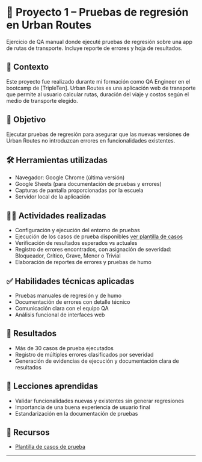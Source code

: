 # 🧪 Proyecto 1 – Pruebas de regresión en Urban Routes
Ejercicio de QA manual donde ejecuté pruebas de regresión sobre una app de rutas de transporte. Incluye reporte de errores y hoja de resultados.

## 📌 Contexto
Este proyecto fue realizado durante mi formación como QA Engineer en el bootcamp de [TripleTen]. Urban Routes es una aplicación web de transporte que permite al usuario calcular rutas, duración del viaje y costos según el medio de transporte elegido.

## 🎯 Objetivo
Ejecutar pruebas de regresión para asegurar que las nuevas versiones de Urban Routes no introduzcan errores en funcionalidades existentes.

## 🛠️ Herramientas utilizadas
- Navegador: Google Chrome (última versión)
- Google Sheets (para documentación de pruebas y errores)
- Capturas de pantalla proporcionadas por la escuela
- Servidor local de la aplicación

## 👨‍🔬 Actividades realizadas
- Configuración y ejecución del entorno de pruebas
- Ejecución de los casos de prueba disponibles [ver plantilla de casos](https://docs.google.com/spreadsheets/d/1WdJ2lAz2TwU_-w-IanDAlUJC5ydoAvc4/edit#gid=1168870724)
- Verificación de resultados esperados vs actuales
- Registro de errores encontrados, con asignación de severidad: Bloqueador, Crítico, Grave, Menor o Trivial
- Elaboración de reportes de errores y pruebas de humo

## ✅ Habilidades técnicas aplicadas
- Pruebas manuales de regresión y de humo
- Documentación de errores con detalle técnico
- Comunicación clara con el equipo QA 
- Análisis funcional de interfaces web

## 🧾 Resultados
- Más de 30 casos de prueba ejecutados
- Registro de múltiples errores clasificados por severidad
- Generación de evidencias de ejecución y documentación clara de resultados

## 🧠 Lecciones aprendidas
- Validar funcionalidades nuevas y existentes sin generar regresiones
- Importancia de una buena experiencia de usuario final
- Estandarización en la documentación de pruebas

## 🔗 Recursos
- [Plantilla de casos de prueba](https://docs.google.com/spreadsheets/d/1WdJ2lAz2TwU_-w-IanDAlUJC5ydoAvc4/edit#gid=1168870724)

---

